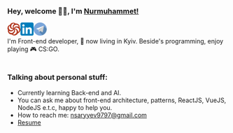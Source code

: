 ### Hey, welcome 👋🏽, I'm [Nurmuhammet!](https://nurysar97.github.io/personal-portfolio)

<a href="https://www.codewars.com/users/nurySar97">
  <img align="left" alt="Nurmuhammet | Saryyev's codewars" src="./icons/codewars.svg" width="30px" />
</a>
<a href="https://www.linkedin.com/in/nsaryyev/">
  <img align="left" alt="Nurmuhammet | Saryyev's linkedin" width="30px" src="./icons/linkedIn.svg" />
</a>
<a href="https://t.me/UY_Scuty_97">
  <img align="left" alt="Nurmuhammet | Saryyev's telegram" width="30px" src="./icons/telegram.svg" />
</a>
<br />
<br />
I'm Front-end developer, 🚀 now living in Kyiv. Beside's programming, enjoy playing 🎮 CS:GO.
<br />
<br />

### Talking about personal stuff:

- Currently learning Back-end and AI.
- You can ask me about front-end architecture, patterns, ReactJS, VueJS, NodeJS e.t.c, happy to help you.
- How to reach me: nsaryyev9797@gmail.com
- [Resume](https://drive.google.com/file/d/1WqY7_S67TLFKrNT5xPD73PlmKm3w3aRP/view)
